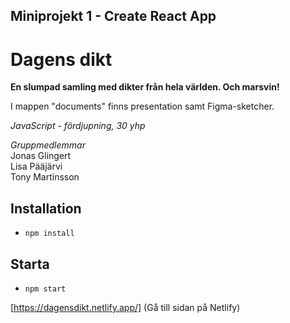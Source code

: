 ## Miniprojekt 1 - Create React App

# Dagens dikt

**En slumpad samling med dikter från hela världen. Och marsvin!**

I mappen "documents" finns presentation samt Figma-sketcher.

*JavaScript - fördjupning, 30 yhp*

*Gruppmedlemmar*  
Jonas Glingert  
Lisa Pääjärvi  
Tony Martinsson

## Installation

* `npm install`

## Starta

* `npm start`   

[https://dagensdikt.netlify.app/] (Gå till sidan på Netlify)
